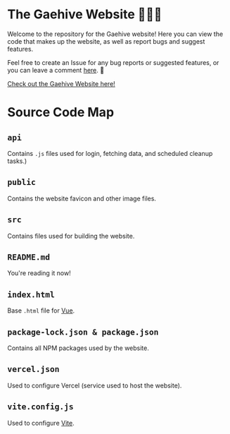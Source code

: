 # The Gaehive Website 🏳️‍🌈🐝

Welcome to the repository for the Gaehive website!
Here you can view the code that makes up the website, as well as report bugs and suggest features.

Feel free to create an Issue for any bug reports or suggested features, or you can leave a comment [here](https://scratch.mit.edu/studios/33687618/comments). 🥰

[Check out the Gaehive Website here!](https://gaehive.vercel.app/)

# Source Code Map
## ```api```

Contains ```.js``` files used for login, fetching data, and scheduled cleanup tasks.)

## ```public```

Contains the website favicon and other image files.

## ```src```

Contains files used for building the website.

## ```README.md```

You're reading it now!

## ```index.html```

Base ```.html``` file for [Vue](https://vuejs.org/).

## ```package-lock.json & package.json```

Contains all NPM packages used by the website.

## ```vercel.json```

Used to configure Vercel (service used to host the website).

## ```vite.config.js```

Used to configure [Vite](https://vitejs.dev/guide/).